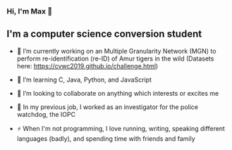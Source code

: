 ### Hi, I'm Max 👋

## I'm a computer science conversion student

- 🔭  I’m currently working on an Multiple Granularity Network (MGN) to perform re-identification (re-ID) of Amur tigers in the wild (Datasets here: https://cvwc2019.github.io/challenge.html)

- 🌱  I’m learning C, Java, Python, and JavaScript

- 👯  I’m looking to collaborate on anything which interests or excites me

- :cop: In my previous job, I worked as an investigator for the police watchdog, the IOPC

- ⚡ When I'm not programming, I love running, writing, speaking different languages (badly), and spending time with friends and family
